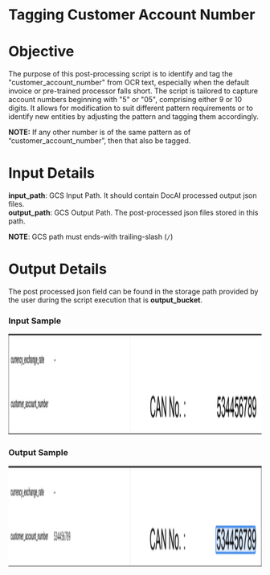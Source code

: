 # Tagging Customer Account Number

# Objective
The purpose of this post-processing script is to identify and tag the "customer_account_number" from OCR text, especially when the default invoice or pre-trained processor falls short. The script is tailored to capture account numbers beginning with "5" or "05", comprising either 9 or 10 digits. It allows for modification to suit different pattern requirements or to identify new entities by adjusting the pattern and tagging them accordingly.


**NOTE:** If any other number is of the same pattern as of “customer_account_number”, then that also be tagged.

# Input Details
**input_path**: GCS Input Path. It should contain DocAI processed output json files.  
**output_path**: GCS Output Path. The post-processed json files stored in this path. 

**NOTE**: GCS path must ends-with trailing-slash (`/`)

# Output Details

The post processed json field can be found in the storage path provided by the user during the script execution that is **output_bucket**.

### Input Sample
<img src="./images/CAN_input.png" width=800 height=200></img>

### Output Sample
<img src="./images/CAN_output.png" width=800 height=200></img>